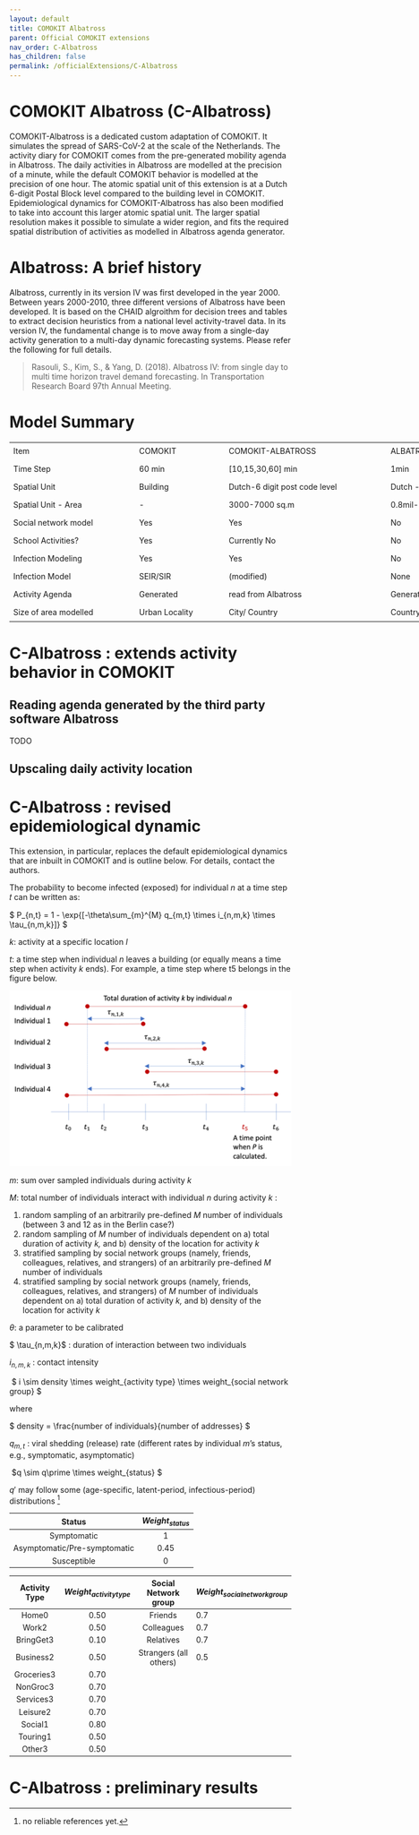 ```yaml
---
layout: default
title: COMOKIT Albatross
parent: Official COMOKIT extensions
nav_order: C-Albatross
has_children: false
permalink: /officialExtensions/C-Albatross
---
```




# COMOKIT Albatross (C-Albatross)

COMOKIT-Albatross is a dedicated custom adaptation  of COMOKIT. It  simulates the spread of SARS-CoV-2 at the scale of the Netherlands. The activity diary for COMOKIT comes from the pre-generated mobility agenda in Albatross. The daily activities in Albatross are modelled at the precision of a minute, while the default COMOKIT behavior is modelled at the precision of one hour. The atomic spatial unit of this extension is at a Dutch 6-digit Postal Block level compared to the building level in COMOKIT. Epidemiological dynamics for COMOKIT-Albatross has also been modified to take into account  this larger atomic spatial unit. The larger spatial resolution makes it possible to simulate a wider region, and fits the required spatial distribution of activities as modelled in Albatross agenda generator.

# Albatross: A brief history

Albatross, currently in its version IV was first developed in the year 2000. Between years 2000-2010, three different versions of Albatross have been developed. It is based on the CHAID algroithm for decision trees and tables to extract decision heuristics from a national level activity-travel data. In its version IV, the fundamental change is to move away from a single-day activity generation to a multi-day dynamic forecasting systems.  Please refer the following for full details.

> Rasouli, S., Kim, S., & Yang, D. (2018). Albatross IV: from single day to multi time horizon travel demand forecasting. In Transportation Research Board 97th Annual Meeting.



# Model Summary

<table border=0 cellpadding=0 cellspacing=0 width=973 style='border-collapse:
 collapse;table-layout:fixed;width:730pt'>
 <col width=224 style='mso-width-source:userset;mso-width-alt:7168;width:168pt'>
 <col width=153 style='mso-width-source:userset;mso-width-alt:4906;width:115pt'>
 <col width=292 style='mso-width-source:userset;mso-width-alt:9344;width:219pt'>
 <col width=304 style='mso-width-source:userset;mso-width-alt:9728;width:228pt'>
 <tr height=27 style='height:20.0pt'>
  <td height=27 class=xl63 width=224 style='height:20.0pt;width:168pt'>Item</td>
  <td class=xl63 width=153 style='width:115pt'>COMOKIT</td>
  <td class=xl63 width=292 style='width:219pt'>COMOKIT-ALBATROSS</td>
  <td class=xl63 width=304 style='width:228pt'>ALBATROSS</td>
 </tr>
 <tr height=27 style='height:20.0pt'>
  <td height=27 class=xl63 style='height:20.0pt'>Time Step</td>
  <td class=xl63>60 min</td>
  <td class=xl63>[10,15,30,60] min</td>
  <td class=xl63>1min</td>
 </tr>
 <tr height=27 style='height:20.0pt'>
  <td height=27 class=xl63 style='height:20.0pt'>Spatial Unit</td>
  <td class=xl63>Building</td>
  <td class=xl63>Dutch-6 digit post code level</td>
  <td class=xl63>Dutch - 4 digit post code level</td>
 </tr>
 <tr height=27 style='height:20.0pt'>
  <td height=27 class=xl63 style='height:20.0pt'>Spatial Unit - Area</td>
  <td class=xl63>-</td>
  <td class=xl63>3000-7000 sq.m</td>
  <td class=xl63>0.8mil-1.9mil sq.m</td>
 </tr>
 <tr height=27 style='height:20.0pt'>
  <td height=27 class=xl63 style='height:20.0pt'>Social network model</td>
  <td class=xl63>Yes</td>
  <td class=xl63>Yes</td>
  <td class=xl63>No</td>
 </tr>
 <tr height=27 style='height:20.0pt'>
  <td height=27 class=xl63 style='height:20.0pt'>School Activities?</td>
  <td class=xl63>Yes</td>
  <td class=xl63>Currently No</td>
  <td class=xl63>No</td>
 </tr>
 <tr height=27 style='height:20.0pt'>
  <td height=27 class=xl63 style='height:20.0pt'>Infection Modeling</td>
  <td class=xl63>Yes</td>
  <td class=xl63>Yes</td>
  <td class=xl63>No</td>
 </tr>
 <tr height=27 style='height:20.0pt'>
  <td height=27 class=xl63 style='height:20.0pt'>Infection Model</td>
  <td class=xl63>SEIR/SIR</td>
  <td class=xl63>(modified)</td>
  <td class=xl63>None</td>
 </tr>
 <tr height=27 style='height:20.0pt'>
  <td height=27 class=xl63 style='height:20.0pt'>Activity Agenda</td>
  <td class=xl63>Generated</td>
  <td class=xl63>read from Albatross</td>
  <td class=xl63>Generated</td>
 </tr>
 <tr height=27 style='height:20.0pt'>
  <td height=27 class=xl63 style='height:20.0pt'>Size of area modelled</td>
  <td class=xl63>Urban Locality</td>
  <td class=xl63>City/ Country</td>
  <td class=xl63>Country</td>
 </tr>
 <![if supportMisalignedColumns]>
 <tr height=0 style='display:none'>
  <td width=224 style='width:168pt'></td>
  <td width=153 style='width:115pt'></td>
  <td width=292 style='width:219pt'></td>
  <td width=304 style='width:228pt'></td>
 </tr>
 <![endif]>
</table>


# C-Albatross : extends activity behavior in COMOKIT

## Reading agenda generated by the third party software Albatross

TODO

## Upscaling daily activity location

# C-Albatross : revised epidemiological dynamic

This extension, in particular, replaces the default epidemiological dynamics that are inbuilt in COMOKIT and is outline below. For details, contact the authors.



The probability to become infected (exposed) for individual *n* at a time step 𝑡 can be written as:



$ P_{n,t} = 1 - \exp{[-\theta\sum_{m}^{M} q_{m,t} \times i_{n,m,k} \times \tau_{n,m,k}]} $



*k*: activity at a specific location *l*

*t*: a time step when individual *n* leaves a building (or equally means a time step when activity *k* ends). For example, a time step where t5 belongs in the figure below.



![img](duration.png)



*m*: sum over sampled individuals during activity *k* 

*M*: total number of individuals interact with individual *n* during activity *k* :

1.  random sampling of an arbitrarily pre-defined *M* number of individuals (between 3 and 12 as in the Berlin case?)
2.  random sampling of *M* number of individuals dependent on a) total duration of activity *k,* and b) density of the location for activity *k* 
3. stratified sampling by social network groups (namely, friends, colleagues, relatives, and strangers) of an arbitrarily pre-defined *M* number of individuals 
4. stratified sampling by social network groups (namely, friends, colleagues, relatives, and strangers) of *M* number of individuals dependent on a) total duration of activity *k,* and b) density of the location for activity *k* 



$\theta$: a parameter to be calibrated 

$ \tau_{n,m,k}$ : duration of interaction between two individuals

$i_{n,m,k}$ : contact intensity

​	$	i \sim 		 density \times weight_{activity type} \times weight_{social network group} $

where

 $ density = \frac{number of individuals}{number of addresses} $







$q_{m,t}$ : viral shedding (release) rate (different rates by individual *m*’s status, e.g., symptomatic, asymptomatic)

​		$q \sim  q\prime \times weight_{status}  $



$q\prime$ may follow some (age-specific, latent-period, infectious-period) distributions [^1] 



|            Status            | $Weight_{status}$ |
| :--------------------------: | :---------------: |
|         Symptomatic          |         1         |
| Asymptomatic/Pre-symptomatic |       0.45        |
|         Susceptible          |         0         |



| Activity Type | $Weight_{activity type}$ |  Social Network group  | $Weight_{social network group}$ |
| :-----------: | :----------------------: | :--------------------: | ------------------------------- |
|     Home0     |           0.50           |        Friends         | 0.7                             |
|     Work2     |           0.50           |       Colleagues       | 0.7                             |
|   BringGet3   |           0.10           |       Relatives        | 0.7                             |
|   Business2   |           0.50           | Strangers (all others) | 0.5                             |
|  Groceries3   |           0.70           |                        |                                 |
|   NonGroc3    |           0.70           |                        |                                 |
|   Services3   |           0.70           |                        |                                 |
|   Leisure2    |           0.70           |                        |                                 |
|    Social1    |           0.80           |                        |                                 |
|   Touring1    |           0.50           |                        |                                 |
|    Other3     |           0.50           |                        |                                 |



[^1]: no reliable references yet.



# C-Albatross : preliminary results

